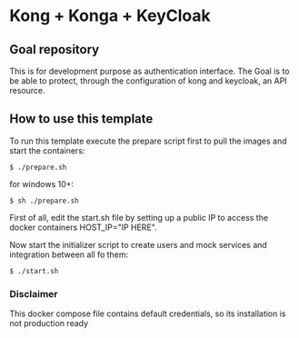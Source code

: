 # Kong + Konga + KeyCloak

## Goal repository

This is for development purpose as authentication interface. The Goal is to be able to protect, through the configuration of kong and keycloak, an API resource. 

## How to use this template

To run this template execute the prepare script first to pull the images and start the containers:

```shell
$ ./prepare.sh
```

for windows 10+:

```shell
$ sh ./prepare.sh
```

First of all, edit the start.sh file by setting up a public IP to access the docker containers HOST_IP="IP HERE".

Now start the initializer script to create users and mock services and integration between all fo them:

```shell
$ ./start.sh
```

### Disclaimer

This docker compose file contains default credentials, so its installation is not production ready 
